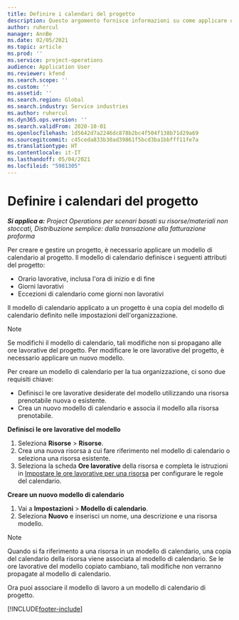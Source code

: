 ```yaml
---
title: Definire i calendari del progetto
description: Questo argomento fornisce informazioni su come applicare un modello di calendario a un progetto per tenere traccia della pianificazione del progetto.
author: ruhercul
manager: AnnBe
ms.date: 02/05/2021
ms.topic: article
ms.prod: ''
ms.service: project-operations
audience: Application User
ms.reviewer: kfend
ms.search.scope: ''
ms.custom: ''
ms.assetid: ''
ms.search.region: Global
ms.search.industry: Service industries
ms.author: ruhercul
ms.dyn365.ops.version: ''
ms.search.validFrom: 2020-10-01
ms.openlocfilehash: 1d5642d7a2246dc878b2bc4f504f138b71d29a69
ms.sourcegitcommit: c45ceda833b30ad39861f5bcd3ba1bbfff11fe7a
ms.translationtype: HT
ms.contentlocale: it-IT
ms.lasthandoff: 05/04/2021
ms.locfileid: "5981305"
---
```

# <a name="define-project-calendars"></a>Definire i calendari del progetto

_**Si applica a:** Project Operations per scenari basati su risorse/materiali non stoccati, Distribuzione semplice: dalla transazione alla fatturazione proforma_

Per creare e gestire un progetto, è necessario applicare un modello di calendario al progetto. Il modello di calendario definisce i seguenti attributi del progetto:

- Orario lavorative, inclusa l'ora di inizio e di fine
- Giorni lavorativi
- Eccezioni di calendario come giorni non lavorativi

Il modello di calendario applicato a un progetto è una copia del modello di calendario definito nelle impostazioni dell'organizzazione.

> [!NOTE]
> Se modifichi il modello di calendario, tali modifiche non si propagano alle ore lavorative del progetto. Per modificare le ore lavorative del progetto, è necessario applicare un nuovo modello.

Per creare un modello di calendario per la tua organizzazione, ci sono due requisiti chiave:

- Definisci le ore lavorative desiderate del modello utilizzando una risorsa prenotabile nuova o esistente.
- Crea un nuovo modello di calendario e associa il modello alla risorsa prenotabile.

**Definisci le ore lavorative del modello**

1. Seleziona **Risorse** \> **Risorse**.
2. Crea una nuova risorsa a cui fare riferimento nel modello di calendario o seleziona una risorsa esistente.
3. Seleziona la scheda **Ore lavorative** della risorsa e completa le istruzioni in [Impostare le ore lavorative per una risorsa](https://docs.microsoft.com/dynamics365/field-service/set-work-hours-resource) per configurare le regole del calendario.

**Creare un nuovo modello di calendario**

1. Vai a **Impostazioni** \> **Modello di calendario**.
2. Seleziona **Nuovo** e inserisci un nome, una descrizione e una risorsa modello.

> [!NOTE]
> Quando si fa riferimento a una risorsa in un modello di calendario, una copia del calendario della risorsa viene associata al modello di calendario. Se le ore lavorative del modello copiato cambiano, tali modifiche non verranno propagate al modello di calendario.

Ora puoi associare il modello di lavoro a un modello di calendario di progetto.


[!INCLUDE[footer-include](../includes/footer-banner.md)]

